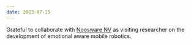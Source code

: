 ```yaml
--- 
date: 2023-07-15
---
```


Grateful to collaborate with <a target="_blank" rel="noopener" href="https://noosware.com/">Noosware NV</a> as visiting researcher on the development of emotional aware mobile robotics.